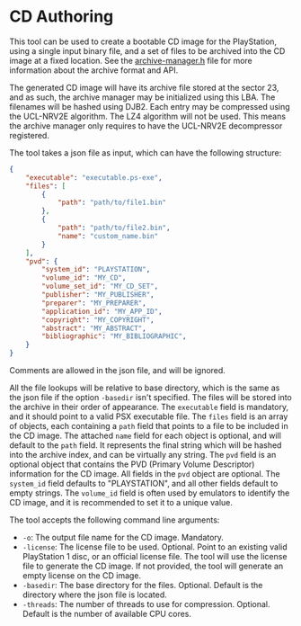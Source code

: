 # CD Authoring

This tool can be used to create a bootable CD image for the PlayStation, using a single input binary file, and a set of files to be archived into the CD image at a fixed location. See the [archive-manager.h](src/mips/psyqo-paths/archive-manager.h) file for more information about the archive format and API.

The generated CD image will have its archive file stored at the sector 23, and as such, the archive manager may be initialized using this LBA. The filenames will be hashed using DJB2. Each entry may be compressed using the UCL-NRV2E algorithm. The LZ4 algorithm will not be used. This means the archive manager only requires to have the UCL-NRV2E decompressor registered.

The tool takes a json file as input, which can have the following structure:

```json
{
    "executable": "executable.ps-exe",
    "files": [
        {
            "path": "path/to/file1.bin"
        },
        {
            "path": "path/to/file2.bin",
            "name": "custom_name.bin"
        }
    ],
    "pvd": {
        "system_id": "PLAYSTATION",
        "volume_id": "MY_CD",
        "volume_set_id": "MY_CD_SET",
        "publisher": "MY_PUBLISHER",
        "preparer": "MY_PREPARER",
        "application_id": "MY_APP_ID",
        "copyright": "MY_COPYRIGHT",
        "abstract": "MY_ABSTRACT",
        "bibliographic": "MY_BIBLIOGRAPHIC",
    }
}
```

Comments are allowed in the json file, and will be ignored.

All the file lookups will be relative to base directory, which is the same as the json file if the option `-basedir` isn't specified. The files will be stored into the archive in their order of appearance. The `executable` field is mandatory, and it should point to a valid PSX executable file. The `files` field is an array of objects, each containing a `path` field that points to a file to be included in the CD image. The attached `name` field for each object is optional, and will default to the `path` field. It represents the final string which will be hashed into the archive index, and can be virtually any string. The `pvd` field is an optional object that contains the PVD (Primary Volume Descriptor) information for the CD image. All fields in the `pvd` object are optional. The `system_id` field defaults to "PLAYSTATION", and all other fields default to empty strings. The `volume_id` field is often used by emulators to identify the CD image, and it is recommended to set it to a unique value.

The tool accepts the following command line arguments:

- `-o`: The output file name for the CD image. Mandatory.
- `-license`: The license file to be used. Optional. Point to an existing valid PlayStation 1 disc, or an official license file. The tool will use the license file to generate the CD image. If not provided, the tool will generate an empty license on the CD image.
- `-basedir`: The base directory for the files. Optional. Default is the directory where the json file is located.
- `-threads`: The number of threads to use for compression. Optional. Default is the number of available CPU cores.

